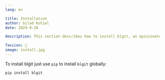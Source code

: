 ```yaml
---
lang: en 

title: Installation
author: Gilad Kutiel
date: 2024-9-28

description: This section describes how to install blgit, an opinionated, simple static blog generator with zero configuration. With its streamlined setup and Git integration, you'll be able to quickly get your blog up and running in no time.

favicon: 🔨
image: install.jpg
---
```


To install blgit just use `pip` to install `blgit` globally:
 
```
pip install blgit
```